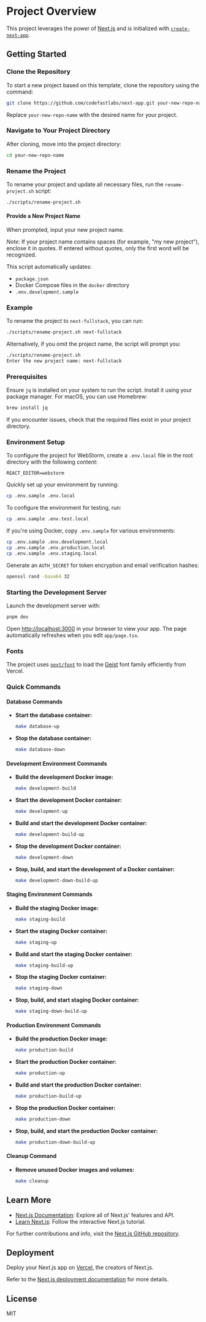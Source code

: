 # Project Overview

This project leverages the power of [Next.js](https://nextjs.org) and is initialized with [
`create-next-app`](https://nextjs.org/docs/app/api-reference/cli/create-next-app).

## Getting Started

### Clone the Repository

To start a new project based on this template, clone the repository using the command:

```bash
git clone https://github.com/codefastlabs/next-app.git your-new-repo-name
```

Replace `your-new-repo-name` with the desired name for your project.

### Navigate to Your Project Directory

After cloning, move into the project directory:

```bash
cd your-new-repo-name
```

### Rename the Project

To rename your project and update all necessary files, run the `rename-project.sh` script:

```bash
./scripts/rename-project.sh
```

#### Provide a New Project Name

When prompted, input your new project name.

_Note:_ If your project name contains spaces (for example, "my new project"), enclose it in quotes. If entered without
quotes, only the first word will be recognized.

This script automatically updates:

- `package.json`
- Docker Compose files in the `docker` directory
- `.env.development.sample`

### Example

To rename the project to `next-fullstack`, you can run:

```bash
./scripts/rename-project.sh next-fullstack
```

Alternatively, if you omit the project name, the script will prompt you:

```bash
./scripts/rename-project.sh
Enter the new project name: next-fullstack
```

### Prerequisites

Ensure `jq` is installed on your system to run the script. Install it using your package manager. For macOS, you can use
Homebrew:

```bash
brew install jq
```

If you encounter issues, check that the required files exist in your project directory.

### Environment Setup

To configure the project for WebStorm, create a `.env.local` file in the root directory with the following content:

```dotenv
REACT_EDITOR=webstorm
```

Quickly set up your environment by running:

```bash
cp .env.sample .env.local
```

To configure the environment for testing, run:

```bash
cp .env.sample .env.test.local
```

If you're using Docker, copy `.env.sample` for various environments:

```bash
cp .env.sample .env.development.local
cp .env.sample .env.production.local
cp .env.sample .env.staging.local
```

Generate an `AUTH_SECRET` for token encryption and email verification hashes:

```bash
openssl rand -base64 32
```

### Starting the Development Server

Launch the development server with:

```bash
pnpm dev
```

Open [http://localhost:3000](http://localhost:3000) in your browser to view your app. The page automatically refreshes
when you edit `app/page.tsx`.

### Fonts

The project uses [`next/font`](https://nextjs.org/docs/app/building-your-application/optimizing/fonts) to load
the [Geist](https://vercel.com/font) font family efficiently from Vercel.

### Quick Commands

#### Database Commands

- **Start the database container:**
  ```bash
  make database-up
  ```
- **Stop the database container:**
  ```bash
  make database-down
  ```

#### Development Environment Commands

- **Build the development Docker image:**

  ```bash
  make development-build
  ```

- **Start the development Docker container:**

  ```bash
  make development-up
  ```

- **Build and start the development Docker container:**

  ```bash
  make development-build-up
  ```

- **Stop the development Docker container:**

  ```bash
  make development-down
  ```

- **Stop, build, and start the development of a Docker container:**
  ```bash
  make development-down-build-up
  ```

#### Staging Environment Commands

- **Build the staging Docker image:**

  ```bash
  make staging-build
  ```

- **Start the staging Docker container:**

  ```bash
  make staging-up
  ```

- **Build and start the staging Docker container:**

  ```bash
  make staging-build-up
  ```

- **Stop the staging Docker container:**

  ```bash
  make staging-down
  ```

- **Stop, build, and start staging Docker container:**
  ```bash
  make staging-down-build-up
  ```

#### Production Environment Commands

- **Build the production Docker image:**

  ```bash
  make production-build
  ```

- **Start the production Docker container:**

  ```bash
  make production-up
  ```

- **Build and start the production Docker container:**

  ```bash
  make production-build-up
  ```

- **Stop the production Docker container:**

  ```bash
  make production-down
  ```

- **Stop, build, and start the production Docker container:**
  ```bash
  make production-down-build-up
  ```

#### Cleanup Command

- **Remove unused Docker images and volumes:**
  ```bash
  make cleanup
  ```

## Learn More

- [Next.js Documentation](https://nextjs.org/docs): Explore all of Next.js' features and API.
- [Learn Next.js](https://nextjs.org/learn): Follow the interactive Next.js tutorial.

For further contributions and info, visit the [Next.js GitHub repository](https://github.com/vercel/next.js).

## Deployment

Deploy your Next.js app
on [Vercel](https://vercel.com/new?utm_medium=default-template&filter=next.js&utm_source=create-next-app&utm_campaign=create-next-app-readme),
the creators of Next.js.

Refer to the [Next.js deployment documentation](https://nextjs.org/docs/app/building-your-application/deploying) for
more details.

## License

MIT
